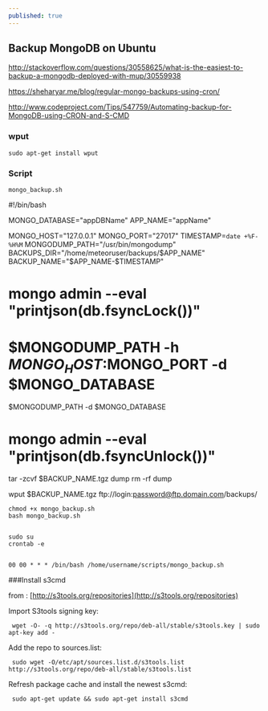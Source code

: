 ```yaml
---
published: true
---
```




## Backup MongoDB on Ubuntu

http://stackoverflow.com/questions/30558625/what-is-the-easiest-to-backup-a-mongodb-deployed-with-mup/30559938

https://sheharyar.me/blog/regular-mongo-backups-using-cron/

http://www.codeproject.com/Tips/547759/Automating-backup-for-MongoDB-using-CRON-and-S-CMD


### wput

	sudo apt-get install wput
    

### Script

    mongo_backup.sh
    

  #!/bin/bash
  
  MONGO_DATABASE="appDBName"
  APP_NAME="appName"

  MONGO_HOST="127.0.0.1"
  MONGO_PORT="27017"
  TIMESTAMP=`date +%F-%H%M`
  MONGODUMP_PATH="/usr/bin/mongodump"
  BACKUPS_DIR="/home/meteoruser/backups/$APP_NAME"
  BACKUP_NAME="$APP_NAME-$TIMESTAMP"
  
  # mongo admin --eval "printjson(db.fsyncLock())"
  # $MONGODUMP_PATH -h $MONGO_HOST:$MONGO_PORT -d $MONGO_DATABASE
  $MONGODUMP_PATH -d $MONGO_DATABASE
  # mongo admin --eval "printjson(db.fsyncUnlock())"
  
  tar -zcvf $BACKUP_NAME.tgz dump
  rm -rf dump
  
  wput $BACKUP_NAME.tgz ftp://login:password@ftp.domain.com/backups/


	chmod +x mongo_backup.sh
	bash mongo_backup.sh


	sudo su
	crontab -e


	00 00 * * * /bin/bash /home/username/scripts/mongo_backup.sh
    

###Install s3cmd

from : 
[http://s3tools.org/repositories](http://s3tools.org/repositories)

Import S3tools signing key:

     wget -O- -q http://s3tools.org/repo/deb-all/stable/s3tools.key | sudo apt-key add -

Add the repo to sources.list: 

     sudo wget -O/etc/apt/sources.list.d/s3tools.list http://s3tools.org/repo/deb-all/stable/s3tools.list

Refresh package cache and install the newest s3cmd: 

     sudo apt-get update && sudo apt-get install s3cmd
